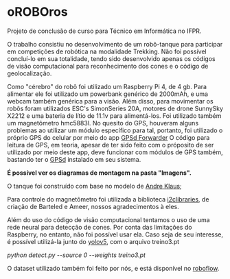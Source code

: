# oROBOros
Projeto de conclusão de curso para Técnico em Informática no IFPR.

O trabalho consistiu no desenvolvimento de um robô-tanque para participar em competições de robótica na modalidade Trekking.
Não foi possível concluí-lo em sua totalidade, tendo sido desenvolvido apenas os códigos de visão computacional para reconhecimento dos cones 
e o código de geolocalização.

Como "cérebro" do robô foi utilizado um Raspberry Pi 4, de 4 gb. Para alimentar ele foi utilizado um powerbank genérico de 2000mAh, e uma webcam também 
genérica para a visão. Além disso, para movimentar os robôs foram utilizados ESC's SimonSeries 20A, motores de drone SunnySky X2212 e uma
bateria de lítio de 11.1v para alimentá-los. Foi utilizado também um magnetômetro hmc5883l. No quesito do GPS, houveram alguns problemas ao utilizar um módulo
específico para tal, portanto, foi utilizado o próprio GPS do celular por meio do app [GPSd Forwarder](https://f-droid.org/pt_BR/packages/io.github.tiagoshibata.gpsdclient/index.html)
O código para leitura de GPS, em teoria, apesar de ter sido feito com o próposito de ser utilizado por meio deste app, deve funcionar com módulos de GPS também,
bastando ter o [GPSd](https://gpsd.gitlab.io/gpsd/) instalado em seu sistema. 

**É possível ver os diagramas de montagem na pasta "Imagens".**

O tanque foi construído com base no modelo de [Andre Klaus](https://www.thingiverse.com/thing:2414983);

Para controle do magnetômetro foi utilizada a biblioteca [i2clibraries](https://github.com/ameer1234567890/i2clibraries), de criação de Barteled e Ameer, nossos agradecimentos à eles.

Além do uso do código de visão computacional tentamos o uso de uma rede neural para detecção de cones. Por conta das limitações do Raspberry, no entanto,
não foi possível usar ela. Caso seja de seu interesse, é possível utilizá-la junto do [yolov5](https://github.com/ultralytics/yolov5), com o arquivo treino3.pt

*python detect.py --source 0 --weights treino3.pt*

O dataset utilizado também foi feito por nós, e está disponível no [roboflow](https://app.roboflow.com/robotica-xftin/traffic-cones-4laxg/overview).
